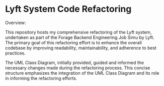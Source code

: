 # Lyft System Code Refactoring

Overview:


This repository hosts my comprehensive refactoring of the Lyft system, undertaken as part of the Forage Backend Engineering Job Simu by Lyft. The primary goal of this refactoring effort is to enhance the overall codebase by improving readability, maintainability, and adherence to best practices.

The UML Class Diagram, initially provided, guided and informed the necessary changes made during the refactoring process. This concise structure emphasizes the integration of the UML Class Diagram and its role in informing the refactoring efforts.






